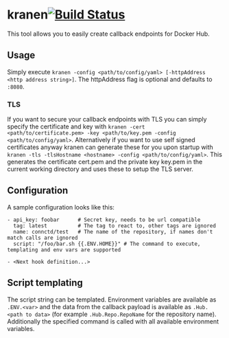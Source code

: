 # kranen[![Build Status](https://travis-ci.org/connctd/kranen.svg?branch=master)](https://travis-ci.org/connctd/kranen)

This tool allows you to easily create callback endpoints for Docker Hub.

## Usage

Simply execute `kranen -config <path/to/config/yaml> [-httpAddress <http address string>]`.
The httpAddress flag is optional and defaults to `:8080`.

### TLS

If you want to secure your callback endpoints with TLS you can simply specify the certificate and key with
`kranen -cert <path/to/certificate.pem> -key <path/to/key.pem -config <path/to/config/yaml>`.
Alternatively if you want to use self signed certificates anyway kranen can generate these for you upon
startup with `kranen -tls -tlsHostname <hostname> -config <path/to/config/yaml>`. This generates the certificate
cert.pem and the private key key.pem in the current working directory and uses these to setup the TLS server.

## Configuration

A sample configuration looks like this:

```
- api_key: foobar      # Secret key, needs to be url compatible
  tag: latest          # The tag to react to, other tags are ignored
  name: connctd/test   # The name of the repository, if names don't match calls are ignored
  script: "/foo/bar.sh {{.ENV.HOME}}" # The command to execute, templating and env vars are supported

- <Next hook definition...>
```

## Script templating

The script string can be templated. Environment variables are available as `.ENV.<var>` and the data from
the callback payload is available as `.Hub.<path to data>` (for example `.Hub.Repo.RepoName` for the repository name).
Additionally the specified command is called with all available environment variables.
